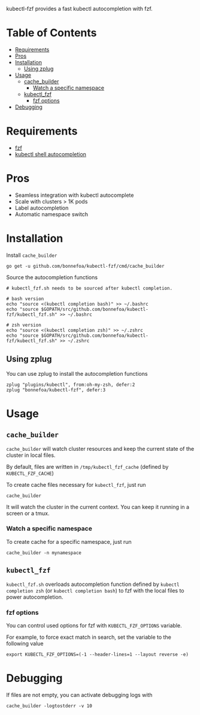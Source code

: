 kubectl-fzf provides a fast kubectl autocompletion with fzf.

Table of Contents
=================

   * [Requirements](#requirements)
   * [Pros](#pros)
   * [Installation](#installation)
      * [Using zplug](#using-zplug)
   * [Usage](#usage)
      * [cache_builder](#cache_builder)
         * [Watch a specific namespace](#watch-a-specific-namespace)
      * [kubectl_fzf](#kubectl_fzf)
         * [fzf options](#fzf-options)
   * [Debugging](#debugging)

# Requirements

- [fzf](https://github.com/junegunn/fzf)
- [kubectl shell autocompletion](https://kubernetes.io/docs/tasks/tools/install-kubectl/#enabling-shell-autocompletion)

# Pros

- Seamless integration with kubectl autocomplete
- Scale with clusters > 1K pods
- Label autocompletion
- Automatic namespace switch

# Installation

Install `cache_builder`

```
go get -u github.com/bonnefoa/kubectl-fzf/cmd/cache_builder
```

Source the autocompletion functions
```
# kubectl_fzf.sh needs to be sourced after kubectl completion.

# bash version
echo "source <(kubectl completion bash)" >> ~/.bashrc
echo "source $GOPATH/src/github.com/bonnefoa/kubectl-fzf/kubectl_fzf.sh" >> ~/.bashrc

# zsh version
echo "source <(kubectl completion zsh)" >> ~/.zshrc
echo "source $GOPATH/src/github.com/bonnefoa/kubectl-fzf/kubectl_fzf.sh" >> ~/.zshrc
```

## Using zplug

You can use zplug to install the autocompletion functions
```
zplug "plugins/kubectl", from:oh-my-zsh, defer:2
zplug "bonnefoa/kubectl-fzf", defer:3
```

# Usage

## `cache_builder`

`cache_builder` will watch cluster resources and keep the current state of the cluster in local files.

By default, files are written in `/tmp/kubectl_fzf_cache` (defined by `KUBECTL_FZF_CACHE`)

To create cache files necessary for `kubectl_fzf`, just run

```
cache_builder
```

It will watch the cluster in the current context. You can keep it running in a screen or a tmux.

### Watch a specific namespace

To create cache for a specific namespace, just run

```
cache_builder -n mynamespace
```

## `kubectl_fzf`

`kubectl_fzf.sh` overloads autocompletion function defined by `kubectl completion zsh` (or `kubectl completion bash`) to fzf with the local files to power autocompletion.

### fzf options

You can control used options for fzf with `KUBECTL_FZF_OPTIONS` variable.

For example, to force exact match in search, set the variable to the following value
```
export KUBECTL_FZF_OPTIONS=(-1 --header-lines=1 --layout reverse -e)
```

# Debugging

If files are not empty, you can activate debugging logs with

```
cache_builder -logtostderr -v 10
```
